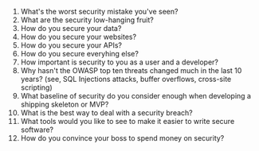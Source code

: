 1. What's the worst security mistake you've seen?
2. What are the security low-hanging fruit?
3. How do you secure your data?
4. How do you secure your websites?
5. How do you secure your APIs?
6. How do you secure everyhing else?
7. How important is security to you as a user and a developer?
8. Why  hasn't the OWASP top ten threats changed much in the last 10 years? (see, SQL Injections attacks, buffer overflows, cross-site scripting)
9. What baseline of security do you consider enough when developing a shipping skeleton or MVP?
10. What is the best way to deal with a security breach? 
11. What tools would you like to see to make it easier to write secure software?
12. How do you convince your boss to spend money on security?
